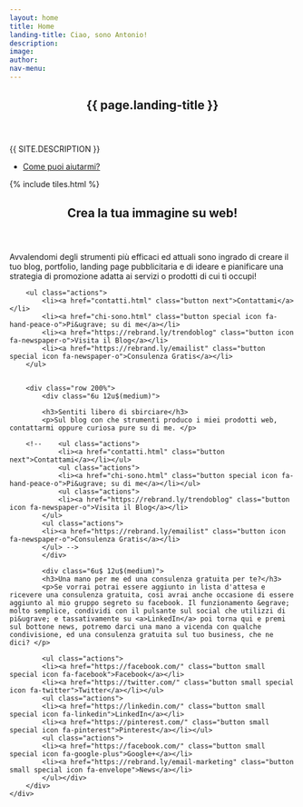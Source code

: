 ```yaml
---
layout: home
title: Home
landing-title: Ciao, sono Antonio!
description:
image:
author:
nav-menu:
---
```


<!-- Banner -->
<section id="banner" class="major">
	<div class="inner">
		<header class="major">
			<h1>{{ page.landing-title }}</h1>
		</header>
		<div class="content">
			<p style="text-transform: uppercase;">{{ site.description }}</p>
			<ul class="actions">
				<li><a href="#one" class="button next scrolly">Come puoi aiutarmi?</a></li>
			</ul>
		</div>
	</div>
</section>

<!-- Main -->
<div id="main">

<!-- One -->
{% include tiles.html %}

<!-- Two -->
<section id="two">
	<div class="inner">
		<header class="major">
			<h2>Crea la tua immagine su web!</h2>
		</header>
		<p>Avvalendomi degli strumenti più efficaci ed attuali sono ingrado di creare il tuo blog, portfolio, landing page pubblicitaria e di ideare e pianificare una strategia di promozione adatta ai servizi o prodotti di cui ti occupi!</p>

		<ul class="actions">
			<li><a href="contatti.html" class="button next">Contattami</a></li>
			<li><a href="chi-sono.html" class="button special icon fa-hand-peace-o">Pi&ugrave; su di me</a></li>
			<li><a href="https://rebrand.ly/trendoblog" class="button icon fa-newspaper-o">Visita il Blog</a></li>
			<li><a href="https://rebrand.ly/emailist" class="button special icon fa-newspaper-o">Consulenza Gratis</a></li>
		</ul>


		<div class="row 200%">
			<div class="6u 12u$(medium)">

			<h3>Sentiti libero di sbirciare</h3>
			<p>Sul blog con che strumenti produco i miei prodotti web, contattarmi oppure curiosa pure su di me. </p>

		<!--	<ul class="actions">
				<li><a href="contatti.html" class="button next">Contattami</a></li></ul>
				<ul class="actions">
				<li><a href="chi-sono.html" class="button special icon fa-hand-peace-o">Pi&ugrave; su di me</a></li></ul>
				<ul class="actions">
				<li><a href="https://rebrand.ly/trendoblog" class="button icon fa-newspaper-o">Visita il Blog</a></li>
			</ul>
			<ul class="actions">
			<li><a href="https://rebrand.ly/emailist" class="button icon fa-newspaper-o">Consulenza Gratis</a></li>
			</ul> -->
			</div>

			<div class="6u$ 12u$(medium)">
			<h3>Una mano per me ed una consulenza gratuita per te?</h3>
			<p>Se vorrai potrai essere aggiunto in lista d'attesa e ricevere una consulenza gratuita, così avrai anche occasione di essere aggiunto al mio gruppo segreto su facebook. Il funzionamento &egrave; molto semplice, condividi con il pulsante sul social che utilizzi di pi&ugrave; e tassativamente su <a>LinkedIn</a> poi torna qui e premi sul bottone news, potremo darci una mano a vicenda con qualche condivisione, ed una consulenza gratuita sul tuo business, che ne dici? </p>

			<ul class="actions">
			<li><a href="https://facebook.com/" class="button small special icon fa-facebook">Facebook</a></li>
			<li><a href="https://twitter.com/" class="button small special icon fa-twitter">Twitter</a></li></ul>
			<ul class="actions">
			<li><a href="https://linkedin.com/" class="button small special icon fa-linkedin">LinkedIn</a></li>
			<li><a href="https://pinterest.com/" class="button small special icon fa-pinterest">Pinterest</a></li></ul>
			<ul class="actions">
			<li><a href="https://facebook.com/" class="button small special icon fa-google-plus">Google+</a></li>
			<li><a href="https://rebrand.ly/email-marketing" class="button small special icon fa-envelope">News</a></li>
			</ul></div>
		</div>
	</div>
</section>

</div>
